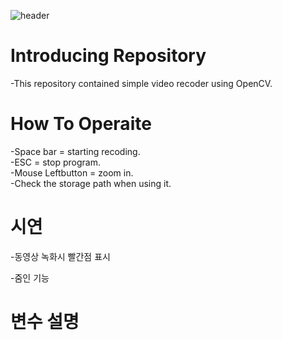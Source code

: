 ![header](https://capsule-render.vercel.app/api?type=slice&color=auto&height=250&section=header&text=Video&nbsp;Recoder&fontSize=90)

# Introducing Repository
-This repository contained simple video recoder using OpenCV.

# How To Operaite
-Space bar = starting recoding.<br/>
-ESC = stop program.<br/>
-Mouse Leftbutton = zoom in.<br/>
<spen style="color,red">-Check the storage path when using it.</spen>
# 시연

-동영상 녹화시 빨간점 표시<br/>

-줌인 기능<br/>

# 변수 설명
